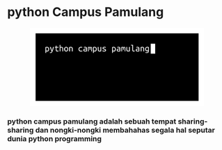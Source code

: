 # python Campus Pamulang

<p align="center">
  <a href="https://go.dev/">
    <img
      alt="golang"
      src="https://raw.githubusercontent.com/rizkydarmadi/python-campus-pamulang/master/logo/bitmap.png"
      width="400"
    />
  </a>
</p>

### python campus pamulang adalah sebuah tempat sharing-sharing dan nongki-nongki membahahas segala hal seputar dunia python programming
